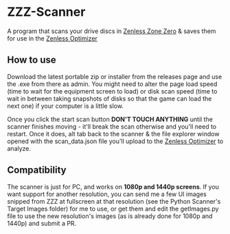 # ZZZ-Scanner

A program that scans your drive discs in [Zenless Zone Zero](https://zenless.hoyoverse.com/) & saves them for use in the [Zenless Optimizer](https://github.com/samsaq/ZZZ-Drive-Disk-Optimizer)

## How to use

Download the latest portable zip or installer from the releases page and use the .exe from there as admin. You might need to alter the page load speed (time to wait for the equipment screen to load) or disk scan speed (time to wait in between taking snapshots of disks so that the game can load the next one) if your computer is a little slow.

Once you click the start scan button **DON'T TOUCH ANYTHING** until the scanner finishes moving - it'll break the scan otherwise and you'll need to restart. Once it does, alt tab back to the scanner & the file explorer window opened with the scan_data.json file you'll upload to the [Zenless Optimizer](https://github.com/samsaq/ZZZ-Drive-Disk-Optimizer) to analyze.

## Compatibility

The scanner is just for PC, and works on **1080p and 1440p screens**. If you want support for another resolution, you can send me a few UI images snipped from ZZZ at fullscreen at that resolution (see the Python Scanner's Target Images folder) for me to use, or get them and edit the getImages.py file to use the new resolution's images (as is already done for 1080p and 1440p) and submit a PR.

